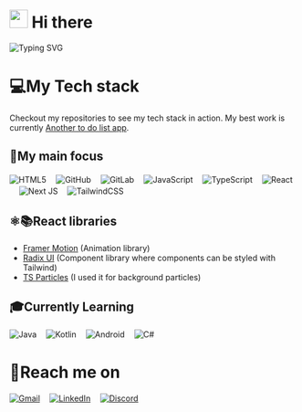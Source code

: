 # <img src="https://media.giphy.com/media/hvRJCLFzcasrR4ia7z/giphy.gif" width="32px" height="32px"> Hi there 

![Typing SVG](https://readme-typing-svg.demolab.com?font=Calibri&weight=700&size=34&pause=1000&color=FF07AF&vCenter=true&width=435&lines=I'm+Miroslav+Novotn%C3%BD;I'm+a+IT+student;I+like+making+web+apps;Check+out+my+projects;Welcome+to+my+github+page)

# 💻My Tech stack

Checkout my repositories to see my tech stack in action. My best work is currently [Another to do list app](https://github.com/Miraneek/Another-To-Do-List-App).

## 🚀My main focus

![HTML5](https://img.shields.io/badge/html5-%23E34F26.svg?style=for-the-badge&logo=html5&logoColor=white)ㅤ
![GitHub](https://img.shields.io/badge/github-%23121011.svg?style=for-the-badge&logo=github&logoColor=white)ㅤ
![GitLab](https://img.shields.io/badge/gitlab-%23181717.svg?style=for-the-badge&logo=gitlab&logoColor=white)ㅤ
![JavaScript](https://img.shields.io/badge/javascript-%23323330.svg?style=for-the-badge&logo=javascript&logoColor=%23F7DF1E)ㅤ
![TypeScript](https://img.shields.io/badge/typescript-%23007ACC.svg?style=for-the-badge&logo=typescript&logoColor=white)ㅤ
![React](https://img.shields.io/badge/react-%2320232a.svg?style=for-the-badge&logo=react&logoColor=%2361DAFB)ㅤ
![Next JS](https://img.shields.io/badge/Next-black?style=for-the-badge&logo=next.js&logoColor=white)ㅤ
![TailwindCSS](https://img.shields.io/badge/tailwindcss-%2338B2AC.svg?style=for-the-badge&logo=tailwind-css&logoColor=white)ㅤ

## ⚛️📚React libraries

- [Framer Motion](https://www.framer.com/motion/) (Animation library)
- [Radix UI](https://www.radix-ui.com) (Component library where components can be styled with Tailwind)
- [TS Particles](https://particles.js.org) (I used it for background particles)


## 🎓Currently Learning

![Java](https://img.shields.io/badge/java-%23ED8B00.svg?style=for-the-badge&logo=openjdk&logoColor=white)ㅤ
![Kotlin](https://img.shields.io/badge/kotlin-%237F52FF.svg?style=for-the-badge&logo=kotlin&logoColor=white)ㅤ
![Android](https://img.shields.io/badge/Android-3DDC84?style=for-the-badge&logo=android&logoColor=white)ㅤ
![C#](https://img.shields.io/badge/c%23-%23239120.svg?style=for-the-badge&logo=csharp&logoColor=white)ㅤ

# 📝Reach me on
[![Gmail](https://img.shields.io/badge/Gmail-D14836?style=for-the-badge&logo=gmail&logoColor=white)](mailto:miroslav.novotny64@gmail.com)ㅤ
[![LinkedIn](https://img.shields.io/badge/linkedin-%230077B5.svg?style=for-the-badge&logo=linkedin&logoColor=white)](https://www.linkedin.com/in/miroslav-novotný-8a436b26b/)ㅤ
[![Discord](https://img.shields.io/badge/Discord-%235865F2.svg?style=for-the-badge&logo=discord&logoColor=white)](https://www.discordapp.com/users/666281311509545002)ㅤ
